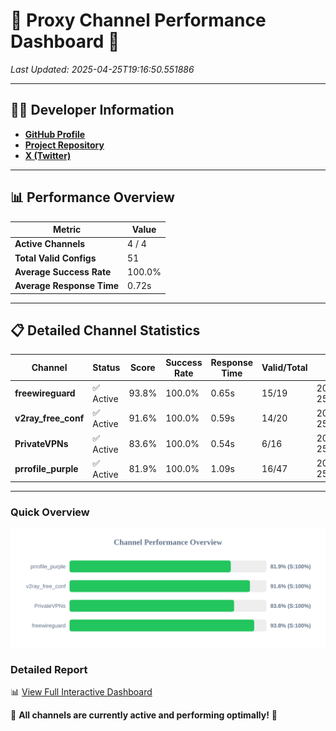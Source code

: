 # 🌟 Proxy Channel Performance Dashboard 🌟

_Last Updated: 2025-04-25T19:16:50.551886_

---

## 👩‍💻 Developer Information

- **[GitHub Profile](https://github.com/4n0nymou3)**  
- **[Project Repository](https://github.com/4n0nymou3/multi-proxy-config-fetcher)**  
- **[X (Twitter)](https://x.com/4n0nymou3)**  

---

## 📊 Performance Overview

| Metric                | Value       |
|-----------------------|-------------|
| **Active Channels**   | 4 / 4       |
| **Total Valid Configs** | 51          |
| **Average Success Rate** | 100.0%      |
| **Average Response Time** | 0.72s       |

---

## 📋 Detailed Channel Statistics

| Channel          | Status     | Score  | Success Rate | Response Time | Valid/Total | Last Success               |
|------------------|------------|--------|--------------|---------------|-------------|----------------------------|
| **freewireguard**  | ✅ Active  | 93.8%  | 100.0% | 0.65s         | 15/19       | 2025-04-25T19:16:50.550001 |
| **v2ray_free_conf**  | ✅ Active  | 91.6%  | 100.0% | 0.59s         | 14/20       | 2025-04-25T19:16:49.292064 |
| **PrivateVPNs**  | ✅ Active  | 83.6%  | 100.0% | 0.54s         | 6/16       | 2025-04-25T19:16:49.871120 |
| **prrofile_purple**  | ✅ Active  | 81.9%  | 100.0% | 1.09s         | 16/47       | 2025-04-25T19:16:48.589039 |

---

### Quick Overview
<div align="center">
  <a href="https://raw.githubusercontent.com/nullluser/NullRepo/refs/heads/main/assets/channel_stats_chart.svg">
    <img src="https://raw.githubusercontent.com/nullluser/NullRepo/refs/heads/main/assets/channel_stats_chart.svg" alt="Source Performance Statistics" width="800">
  </a>
</div>

### Detailed Report
📊 [View Full Interactive Dashboard](https://htmlpreview.github.io/?https://github.com/nullluser/NullRepo/blob/main/assets/performance_report.html)

🎉 **All channels are currently active and performing optimally!** 🎉
